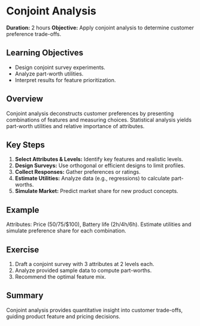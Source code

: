 # Conjoint Analysis

**Duration:** 2 hours
**Objective:** Apply conjoint analysis to determine customer preference trade-offs.

## Learning Objectives
- Design conjoint survey experiments.  
- Analyze part-worth utilities.  
- Interpret results for feature prioritization.

## Overview
Conjoint analysis deconstructs customer preferences by presenting combinations of features and measuring choices. Statistical analysis yields part-worth utilities and relative importance of attributes.

## Key Steps
1. **Select Attributes & Levels:** Identify key features and realistic levels.  
2. **Design Surveys:** Use orthogonal or efficient designs to limit profiles.  
3. **Collect Responses:** Gather preferences or ratings.  
4. **Estimate Utilities:** Analyze data (e.g., regressions) to calculate part-worths.  
5. **Simulate Market:** Predict market share for new product concepts.

## Example
Attributes: Price ($50/$75/$100), Battery life (2h/4h/6h). Estimate utilities and simulate preference share for each combination.

## Exercise
1. Draft a conjoint survey with 3 attributes at 2 levels each.  
2. Analyze provided sample data to compute part-worths.  
3. Recommend the optimal feature mix.

## Summary
Conjoint analysis provides quantitative insight into customer trade-offs, guiding product feature and pricing decisions.